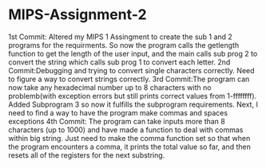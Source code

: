 # MIPS-Assignment-2
1st Commit: Altered my MIPS 1 Assingment to create the sub 1 and 2 programs for the requirments. So now the program calls the getlength function to get the length of the user input, and the main calls sub prog 2 to convert the string which calls sub prog 1 to convert each letter.
2nd Commit:Debugging and trying to convert single characters correctly. Need to figure a way to convert strings correctly.
3rd Commit:The program can now take any hexadecimal number up to 8 characters with no problemb(with exception errors but still prints correct values from 1-ffffffff). Added Subprogram 3 so now it fulfills the subprogram requirements. Next, I need to find a way to have the program make commas and spaces exceptions
4th Commit: The program can take inputs more than 8 characters (up to 1000) and have made a function to deal with commas within big string. Just need to make the comma function set so that when the program encounters a comma, it prints the total value so far, and then resets all of the registers for the next substring. 
